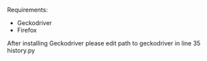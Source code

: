 Requirements:
  - Geckodriver
  - Firefox

After installing Geckodriver please edit path to geckodriver in line 35 history.py
